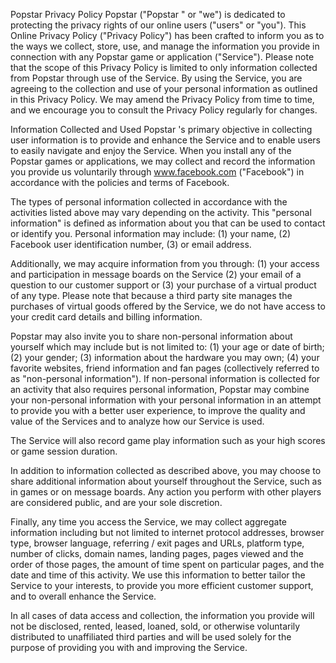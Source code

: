 Popstar  Privacy Policy
Popstar  ("Popstar " or "we") is dedicated to protecting the privacy rights of our online users ("users" or "you"). This Online Privacy Policy ("Privacy Policy") has been crafted to inform you as to the ways we collect, store, use, and manage the information you provide in connection with any Popstar  game or application ("Service"). Please note that the scope of this Privacy Policy is limited to only information collected from Popstar  through use of the Service.
By using the Service, you are agreeing to the collection and use of your personal information as outlined in this Privacy Policy. We may amend the Privacy Policy from time to time, and we encourage you to consult the Privacy Policy regularly for changes.

Information Collected and Used
Popstar 's primary objective in collecting user information is to provide and enhance the Service and to enable users to easily navigate and enjoy the Service.
When you install any of the Popstar  games or applications, we may collect and record the information you provide us voluntarily through www.facebook.com ("Facebook") in accordance with the policies and terms of Facebook.

The types of personal information collected in accordance with the activities listed above may vary depending on the activity. This "personal information" is defined as information about you that can be used to contact or identify you. Personal information may include: 
(1) your name, 
(2) Facebook user identification number, 
(3) or email address. 

Additionally, we may acquire information from you through: 
(1) your access and participation in message boards on the Service 
(2) your email of a question to our customer support or 
(3) your purchase of a virtual product of any type. Please note that because a third party site manages the purchases of virtual goods offered by the Service, we do not have access to your credit card details and billing information.

Popstar  may also invite you to share non-personal information about yourself which may include but is not limited to: 
(1) your age or date of birth; 
(2) your gender; 
(3) information about the hardware you may own; 
(4) your favorite websites, friend information and fan pages (collectively referred to as "non-personal information"). If non-personal information is collected for an activity that also requires personal information, Popstar  may combine your non-personal information with your personal information in an attempt to provide you with a better user experience, to improve the quality and value of the Services and to analyze how our Service is used.

The Service will also record game play information such as your high scores or game session duration.

In addition to information collected as described above, you may choose to share additional information about yourself throughout the Service, such as in games or on message boards. Any action you perform with other players are considered public, and are your sole discretion.

Finally, any time you access the Service, we may collect aggregate information including but not limited to internet protocol addresses, browser type, browser language, referring / exit pages and URLs, platform type, number of clicks, domain names, landing pages, pages viewed and the order of those pages, the amount of time spent on particular pages, and the date and time of this activity. We use this information to better tailor the Service to your interests, to provide you more efficient customer support, and to overall enhance the Service.

In all cases of data access and collection, the information you provide will not be disclosed, rented, leased, loaned, sold, or otherwise voluntarily distributed to unaffiliated third parties and will be used solely for the purpose of providing you with and improving the Service.

